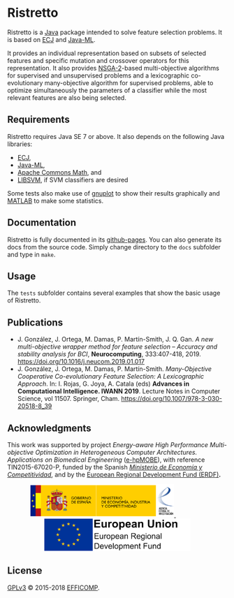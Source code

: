 # Ristretto

Ristretto is a [Java](https://www.java.com) package intended to solve feature selection problems. It is based on [ECJ](https://cs.gmu.edu/~eclab/projects/ecj/) and [Java-ML](http://java-ml.sourceforge.net/).

It provides an individual representation based on subsets of selected features and specific mutation and crossover operators for this representation. It also provides [NSGA-2](https://ieeexplore.ieee.org/document/996017)-based multi-objective algorithms for supervised and unsupervised problems and a lexicographic co-evolutionary many-objective algorithm for supervised problems, able to optimize simultaneously the parameters of a classifier while the most relevant features are also being selected.

## Requirements

Ristretto requires Java SE 7 or above. It also depends on the following Java libraries:

* [ECJ](https://cs.gmu.edu/~eclab/projects/ecj/),
* [Java-ML](http://java-ml.sourceforge.net/),
* [Apache Commons Math](https://commons.apache.org/proper/commons-math/), and
* [LIBSVM](https://www.csie.ntu.edu.tw/~cjlin/libsvm/), if SVM classifiers are desired

Some tests also make use of [gnuplot](http://www.gnuplot.info/) to show their results graphically and [MATLAB](https://www.mathworks.com/products/matlab.html) to make some statistics.

## Documentation

Ristretto is fully documented in its [github-pages](https://efficomp.github.io/ristretto/). You can also generate its docs from the source code. Simply change directory to the `docs` subfolder and type in `make`.

## Usage

The `tests` subfolder contains several examples that show the basic usage of Ristretto.

## Publications

* J. González, J. Ortega, M. Damas, P. Martín-Smith, J. Q. Gan. *A new multi-objective wrapper method for feature selection – Accuracy and stability analysis for BCI*, **Neurocomputing**, 333:407-418, 2019. https://doi.org/10.1016/j.neucom.2019.01.017
* J. González, J. Ortega, M. Damas, P. Martín-Smith. *Many-Objective Cooperative Co-evolutionary Feature Selection: A Lexicographic Approach*.  In: I. Rojas, G. Joya, A. Catala (eds) **Advances in Computational Intelligence. IWANN 2019**. Lecture Notes in Computer Science, vol 11507. Springer, Cham. https://doi.org/10.1007/978-3-030-20518-8_39

## Acknowledgments

This work was supported by project *Energy-aware High Performance Multi-objective Optimization in Heterogeneous Computer Architectures. Applications on Biomedical Engineering* ([e-hpMOBE](https://atcproyectos.ugr.es/ehpmobe/)), with reference TIN2015-67020-P, funded by the Spanish *[Ministerio de Economía y Competitividad](https://www.ciencia.gob.es/)*, and by the [European Regional Development Fund (ERDF)](https://ec.europa.eu/regional_policy/en/funding/erdf/)**.**

<div style="text-align: center">
  <a href="https://www.ciencia.gob.es/">
    <img height="75" src="https://raw.githubusercontent.com/efficomp/ristretto/main/docs/resources/mineco.png" alt="Ministerio de Economía y Competitividad">
  </a> &nbsp; &nbsp; &nbsp; &nbsp; &nbsp; &nbsp; &nbsp; &nbsp; &nbsp; 
  <a href="https://ec.europa.eu/regional_policy/en/funding/erdf/">
    <img height="75" src="https://raw.githubusercontent.com/efficomp/ristretto/main/docs/resources/erdf.png" alt="European Regional Development Fund (ERDF)">
  </a>
</div>

## License

[GPLv3](https://www.gnu.org/licenses/gpl-3.0.md) © 2015-2018 [EFFICOMP](https://atcproyectos.ugr.es/efficomp/).